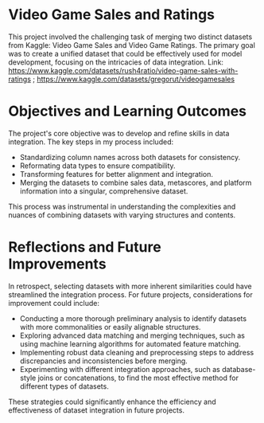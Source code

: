 # Video Game Sales and Ratings
This project involved the challenging task of merging two distinct datasets from Kaggle: Video Game Sales and Video Game Ratings. The primary goal was to create a unified dataset that could be effectively used for model development, focusing on the intricacies of data integration. Link: https://www.kaggle.com/datasets/rush4ratio/video-game-sales-with-ratings ; https://www.kaggle.com/datasets/gregorut/videogamesales

# Objectives and Learning Outcomes
The project's core objective was to develop and refine skills in data integration. The key steps in my process included:

* Standardizing column names across both datasets for consistency.
* Reformating data types to ensure compatibility.
* Transforming features for better alignment and integration.
* Merging the datasets to combine sales data, metascores, and platform information into a singular, comprehensive dataset.

This process was instrumental in understanding the complexities and nuances of combining datasets with varying structures and contents.
# Reflections and Future Improvements
In retrospect, selecting datasets with more inherent similarities could have streamlined the integration process. For future projects, considerations for improvement could include:

* Conducting a more thorough preliminary analysis to identify datasets with more commonalities or easily alignable structures.
* Exploring advanced data matching and merging techniques, such as using machine learning algorithms for automated feature matching.
* Implementing robust data cleaning and preprocessing steps to address discrepancies and inconsistencies before merging.
* Experimenting with different integration approaches, such as database-style joins or concatenations, to find the most effective method for different types of datasets.

These strategies could significantly enhance the efficiency and effectiveness of dataset integration in future projects.
